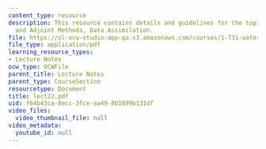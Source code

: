 ```yaml
---
content_type: resource
description: This resource contains details and guidelines for the topic Variational
  and Adjoint Methods, Data Assimilation.
file: https://ol-ocw-studio-app-qa.s3.amazonaws.com/courses/1-731-water-resource-systems-fall-2006/f64b43ca8ecc3fceaa498b1899b131df_lect22.pdf
file_type: application/pdf
learning_resource_types:
- Lecture Notes
ocw_type: OCWFile
parent_title: Lecture Notes
parent_type: CourseSection
resourcetype: Document
title: lect22.pdf
uid: f64b43ca-8ecc-3fce-aa49-8b1899b131df
video_files:
  video_thumbnail_file: null
video_metadata:
  youtube_id: null
---
```

